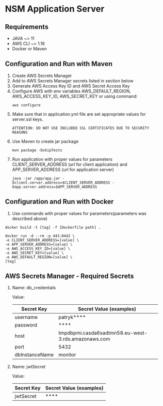 # NSM Application Server

## Requirements


- JAVA ~> 11
- AWS CLI ~> 1.16
- Docker or Maven

## Configuration and Run with Maven

1. Create AWS Secrets Manager 
2. Add to AWS Secrets Manager secrets listed in section below
3. Generate AWS Access Key ID and AWS Secret Access Key
4. Configure AWS with env variables AWS_DEFAULT_REGION, AWS_ACCESS_KEY_ID, AWS_SECRET_KEY or using command:  
    ```
    aws configure
    ```
5. Make sure that in application.yml file are set appropriate values for server.ssl keys. 
    ```
   ATTENTION: DO NOT USE INCLUDED SSL CERTIFICATES DUE TO SECURITY REASONS
   ```
6. Use Maven to create jar package
    ```
   mvn package -DskipTests
   ```
6. Run application with proper values for parameters CLIENT_SERVER_ADDRESS (url for client application) and APP_SERVER_ADDRESS (url for application server) 
    ```
   java -jar /app/app.jar -Dclient.server.address=$CLIENT_SERVER_ADDRESS -Dapp.server.address=$APP_SERVER_ADDRESS
   ```

## Configuration and Run with Docker
1. Use commands with proper values for parameters(parameters was described above)
```
docker build -t [tag] -f [Dockerfile path] .

docker run -d --rm -p 443:8443 \
-e CLIENT_SERVER_ADDRESS=[value] \
-e APP_SERVER_ADDRESS=[value] \
-e AWS_ACCESS_KEY_ID=[value] \
-e AWS_SECRET_KEY=[value] \
-e AWS_DEFAULT_REGION=[value] \
[tag]
```

## AWS Secrets Manager - Required Secrets

1. Name: db_credentials
    
    Value: 
    
    | Secret Key     | Secret Value (examples)                              |
    | -------------  | ---                                                  |
    | username       | patryk****                                           |
    | password       | ****                                                 |
    | host           | tmpdbpmi.casda6sadtmn58.eu-west-3.rds.amazonaws.com  |
    | port           | 5432                                                 |
    | dbInstanceName | monitor                                              |

2. Name: jwtSecret

    Value: 
    
    | Secret Key     | Secret Value (examples)                              |
    | -------------  | ---                                                  |
    | jwtSecret      | ****                                                 |
